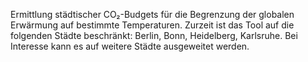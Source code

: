 Ermittlung städtischer CO₂-Budgets für die Begrenzung der globalen Erwärmung auf bestimmte Temperaturen.
Zurzeit ist das Tool auf die folgenden Städte beschränkt: Berlin, Bonn, Heidelberg, Karlsruhe.
Bei Interesse kann es auf weitere Städte ausgeweitet werden.
